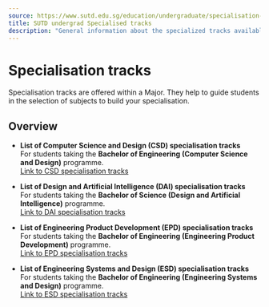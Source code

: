 ```yaml
---
source: https://www.sutd.edu.sg/education/undergraduate/specialisation-tracks/
title: SUTD undergrad Specialised tracks
description: "General information about the specialized tracks available to undergraduate students in each pillar."
---
```


# Specialisation tracks

Specialisation tracks are offered within a Major. They help to guide students in the selection of subjects to build your specialisation.

## Overview

- **List of Computer Science and Design (CSD) specialisation tracks**  
  For students taking the **Bachelor of Engineering (Computer Science and Design)** programme.  
  [Link to CSD specialisation tracks](https://www.sutd.edu.sg/istd/education/undergraduate/specialisation-tracks/overview/)

- **List of Design and Artificial Intelligence (DAI) specialisation tracks**  
  For students taking the **Bachelor of Science (Design and Artificial Intelligence)** programme.  
  [Link to DAI specialisation tracks](https://www.sutd.edu.sg/dai/education/undergraduate/specialisation-tracks/)

- **List of Engineering Product Development (EPD) specialisation tracks**  
  For students taking the **Bachelor of Engineering (Engineering Product Development)** programme.  
  [Link to EPD specialisation tracks](https://www.sutd.edu.sg/epd/education/undergraduate/specialisation-tracks/)

- **List of Engineering Systems and Design (ESD) specialisation tracks**  
  For students taking the **Bachelor of Engineering (Engineering Systems and Design)** programme.  
  [Link to ESD specialisation tracks](https://www.sutd.edu.sg/esd/education/undergraduate/specialisation-tracks/)